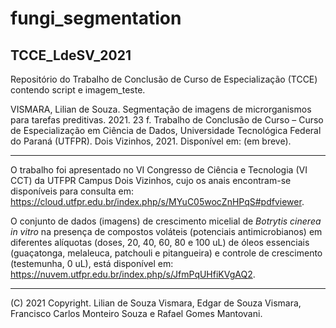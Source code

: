 # fungi_segmentation
## TCCE_LdeSV_2021
Repositório do Trabalho de Conclusão de Curso de Especialização (TCCE) contendo script e imagem_teste.

VISMARA, Lilian de Souza. Segmentação de imagens de microrganismos para tarefas preditivas. 2021. 23 f. Trabalho de Conclusão de Curso – Curso de Especialização em Ciência de Dados, Universidade Tecnológica Federal do Paraná (UTFPR). Dois Vizinhos, 2021. Disponível em: (em breve). 

---

O trabalho foi apresentado no VI Congresso de Ciência e Tecnologia (VI CCT) da UTFPR Campus Dois Vizinhos, cujo os anais encontram-se disponíveis para consulta em: https://cloud.utfpr.edu.br/index.php/s/MYuC05wocZnHPqS#pdfviewer.

O conjunto de dados (imagens) de crescimento micelial de *Botrytis cinerea in vitro* na presença de compostos voláteis (potenciais antimicrobianos) em diferentes alíquotas (doses, 20, 40, 60, 80 e 100 uL) de óleos essenciais (guaçatonga, melaleuca, patchouli e pitangueira) e controle de crescimento (testemunha, 0 uL), está disponível em: https://nuvem.utfpr.edu.br/index.php/s/JfmPqUHfiKVgAQ2.

---
(C) 2021 Copyright. Lilian de Souza Vismara, Edgar de Souza Vismara, Francisco Carlos Monteiro Souza e Rafael Gomes Mantovani.

